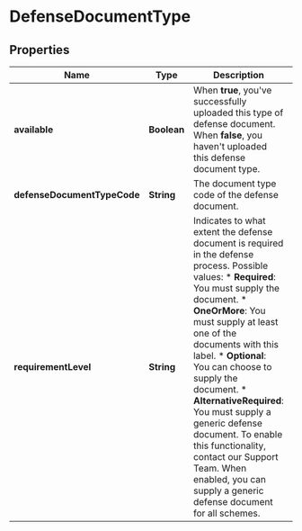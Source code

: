 

# DefenseDocumentType


## Properties

| Name | Type | Description | Notes |
|------------ | ------------- | ------------- | -------------|
|**available** | **Boolean** | When **true**, you&#39;ve successfully uploaded this type of defense document. When **false**, you haven&#39;t uploaded this defense document type. |  |
|**defenseDocumentTypeCode** | **String** | The document type code of the defense document. |  |
|**requirementLevel** | **String** | Indicates to what extent the defense document is required in the defense process.  Possible values:   * **Required**: You must supply the document.   * **OneOrMore**: You must supply at least one of the documents with this label.  * **Optional**: You can choose to supply the document.  * **AlternativeRequired**: You must supply a generic defense document. To enable this functionality, contact our Support Team. When enabled, you can supply a generic defense document for all schemes. |  |



